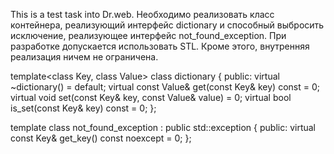 This is a test task into Dr.web.
    Необходимо реализовать класс контейнера, реализующий интерфейс dictionary и способный выбросить исключение, реализующее интерфейс not_found_exception.
При разработке допускается использовать STL. Кроме этого, внутренняя реализация ничем не ограничена.

template<class Key, class Value>
class dictionary
{
public:
    virtual ~dictionary() = default;
    virtual const Value& get(const Key& key) const = 0;
    virtual void set(const Key& key, const Value& value) = 0;
    virtual bool is_set(const Key& key) const = 0;
};

template<class Key>
class not_found_exception : public std::exception
{
public:
    virtual const Key& get_key() const noexcept = 0;
};
